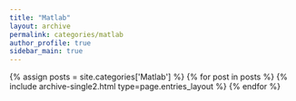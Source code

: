 ```yaml
---
title: "Matlab"
layout: archive
permalink: categories/matlab
author_profile: true
sidebar_main: true
---
```



{% assign posts = site.categories['Matlab'] %}
{% for post in posts %} {% include archive-single2.html type=page.entries_layout %} {% endfor %}